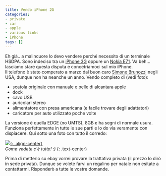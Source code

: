 ```yaml
---
title: Vendo iPhone 2G
categories:
- private
- car
- apple
- various links
- iPhone
tags: []
---
```

Eh già.. a malincuore lo devo vendere perché necessito di un terminale HSDPA.
Sono indeciso tra un [iPhone 3G](http://www.apple.com/it/iphone/
"http://www.apple.com/it/iphone/" ) oppure un [Nokia
E71](http://www.nokia.it/A41155037 "http://www.nokia.it/A41155037" ). Va
beh... lasciamo stare questa disputa e concetriamoci sul mio iPhone.  
Il telefono è stato comperato a marzo dal buon caro [Simone
Brunozzi](http://ubuntista.wordpress.com/ "http://ubuntista.wordpress.com/" )
negli USA, dunque non ha neanche un anno. Vendo completo di (vedi foto):

  * scatola originale con manuale e pelle di alcantara apple
  * dock
  * cavo USB
  * auricolari stereo
  * alimentatore con presa americana (e facile trovare degli adattatori)
  * caricatore per auto utilizzato poche volte
  
La versione è quella EDGE (no UMTS), 8GB e ha segni di normale usura. Funziona
perfettamente in tutte le sue parti e lo do via veramente con dispiacere. Qui
sotto una foto con tutto il corredo:

  
[![]({{site.url}}/images/iPhone3.jpg){: .align-center}]({{site.url}}/images/iPhone3.jpg)  
_Come vedete c'è tutto! :)_
{: .text-center}

Prima di metterlo su ebay vorrei provare la trattativa privata (il prezzo lo
dirò in sede privata). Dunque se volete farvi un regalino per natale non
esitate a contattarmi. Risponderò a tutte le vostre domande.

